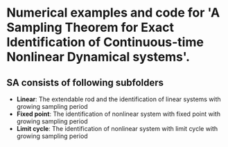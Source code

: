 # Numerical examples and code for 'A Sampling Theorem for Exact Identification of Continuous-time Nonlinear Dynamical systems'.
## SA consists of following subfolders
- **Linear**: The extendable rod and the identification of linear systems with growing sampling period
- **Fixed point**: The identification of nonlinear system with fixed point with growing sampling period
- **Limit cycle**: The identification of nonlinear system with limit cycle with growing sampling period
